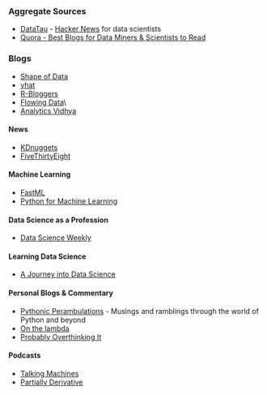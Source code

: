 ### Aggregate Sources

* [DataTau](http://www.datatau.com/) - [Hacker News](https://news.ycombinator.com/) for data scientists
* [Quora - Best Blogs for Data Miners & Scientists to Read](https://www.quora.com/Data-Science/What-are-the-best-blogs-for-data-miners-and-data-scientists-to-read?share=1)

### Blogs

* [Shape of Data](http://shapeofdata.wordpress.com/)
* [yhat](http://blog.yhathq.com/)
* [R-Bloggers](http://www.r-bloggers.com/)
* [Flowing Data](https://flowingdata.com/)\
* [Analytics Vidhya](https://www.analyticsvidhya.com) 

#### News
* [KDnuggets](http://www.kdnuggets.com/)
* [FiveThirtyEight](http://fivethirtyeight.com/)

#### Machine Learning

* [FastML](http://fastml.com/)
* [Python for Machine Learning](http://pythonformachinelearning.wordpress.com/)

#### Data Science as a Profession

* [Data Science Weekly](http://www.datascienceweekly.org/blog)

#### Learning Data Science

* [A Journey into Data Science](http://ajourneyintodatascience.com/)

#### Personal Blogs & Commentary

* [Pythonic Perambulations](https://jakevdp.github.io/) - Musings and ramblings through the world of Python and beyond
* [On the lambda](http://www.onthelambda.com/)
* [Probably Overthinking It](http://allendowney.blogspot.com/)

#### Podcasts
* [Talking Machines](http://www.thetalkingmachines.com/)
* [Partially Derivative](http://www.partiallyderivative.com/)
